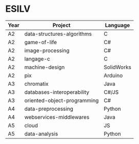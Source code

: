 # ESILV

| Year |  Project                    | Language   |
|------|-----------------------------|------------|
| A2   | data-structures-algorithms  | C          |
| A2   | game-of-life                | C#         |
| A2   | image-processing            | C#         |
| A2   | langage-c                   | C          |
| A2   | machine-design              | SolidWorks |
| A2   | pix                         | Arduino    |
| A3   | chromatix                   | Java       |
| A3   | databases-interoperability  | C#/JS      |
| A3   | oriented-object-programming | C#         |
| A4   | data-preprocessing          | Python     |
| A4   | webservices-middlewares     | Java       |
| A5   | cloud                       | JS         |
| A5   | data-analysis               | Python     |